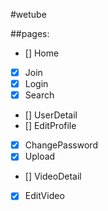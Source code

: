 #wetube

##pages:

- [] Home
- [x] Join
- [x] Login
- [x] Search
- [] UserDetail
- [] EditProfile
- [x] ChangePassword
- [x] Upload
- [] VideoDetail
- [x] EditVideo

